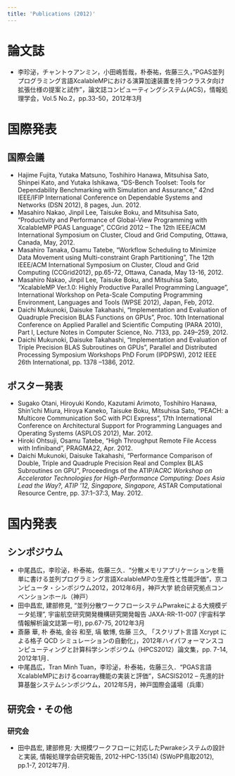 ```yaml
---
title: 'Publications (2012)'
---
```


# 論文誌

- 李珍泌，チャントゥアンミン，小田嶋哲哉，朴泰祐，佐藤三久，”PGAS並列プログラミング言語XcalableMPにおける演算加速装置を持つクラスタ向け拡張仕様の提案と試作”，論文誌コンピューティングシステム(ACS)，情報処理学会，Vol.5 No.2，pp.33-50，2012年3月

# 国際発表
## 国際会議

- Hajime Fujita, Yutaka Matsuno, Toshihiro Hanawa, Mitsuhisa Sato, Shinpei Kato, and Yutaka Ishikawa, “DS-Bench Toolset: Tools for Dependability Benchmarking with Simulation and Assurance,” 42nd IEEE/IFIP International Conference on Dependable Systems and Networks (DSN 2012), 8 pages, Jun. 2012.
- Masahiro Nakao, Jinpil Lee, Taisuke Boku, and Mitsuhisa Sato, “Productivity and Performance of Global-View Programming with XcalableMP PGAS Language”, CCGrid 2012 – The 12th IEEE/ACM International Symposium on Cluster, Cloud and Grid Computing, Ottawa, Canada, May, 2012.
- Masahiro Tanaka, Osamu Tatebe, “Workflow Scheduling to Minimize Data Movement using Multi-constraint Graph Partitioning”, The 12th IEEE/ACM International Symposium on Cluster, Cloud and Grid Computing (CCGrid2012), pp.65-72, Ottawa, Canada, May 13-16, 2012.
- Masahiro Nakao, Jinpil Lee, Taisuke Boku, and Mitsuhisa Sato, “XcalableMP Ver.1.0: Highly Productive Parallel Programming Language”, International Workshop on Peta-Scale Computing Programming Environment, Languages and Tools (WPSE 2012), Japan, Feb, 2012.
- Daichi Mukunoki, Daisuke Takahashi, “Implementation and Evaluation of Quadruple Precision BLAS Functions on GPUs”, Proc. 10th International Conference on Applied Parallel and Scientific Computing (PARA 2010), Part I, Lecture Notes in Computer Science, No. 7133, pp. 249–259, 2012.
- Daichi Mukunoki, Daisuke Takahashi, “Implementation and Evaluation of Triple Precision BLAS Subroutines on GPUs”, Parallel and Distributed Processing Symposium Workshops PhD Forum (IPDPSW), 2012 IEEE 26th International, pp. 1378 –1386, 2012.

## ポスター発表

- Sugako Otani, Hiroyuki Kondo, Kazutami Arimoto, Toshihiro Hanawa, Shin’ichi Miura, Hiroya Kaneko, Taisuke Boku, Mitsuhisa Sato, “PEACH: a Multicore Communication SoC with PCI Express”, 17th International Conference on Architectural Support for Programming Languages and Operating Systems (ASPLOS 2012), Mar. 2012.
- Hiroki Ohtsuji, Osamu Tatebe, “High Throughput Remote File Access with Infiniband”, PRAGMA22, Apr. 2012.
- Daichi Mukunoki, Daisuke Takahashi, “Performance Comparison of Double, Triple and Quadruple Precision Real and Complex BLAS Subroutines on GPU”, Proceedings of the ATIP/A*CRC Workshop on Accelerator Technologies for High-Performance Computing: Does Asia Lead the Way?, ATIP ’12, Singapore, Singapore, A*STAR Computational Resource Centre, pp. 37:1–37:3, May. 2012.

# 国内発表
## シンポジウム

- 中尾昌広，李珍泌，朴泰祐，佐藤三久．“分散メモリアプリケーションを簡単に書ける並列プログラミング言語XcalableMPの生産性と性能評価“，京コンピュータ・シンポジウム2012，2012年6月，神戸大学 統合研究拠点コンベンションホール（神戸）
- 田中昌宏, 建部修見, “並列分散ワークフローシステムPwrakeによる大規模データ処理”, 宇宙航空研究開発機構研究開発報告 JAXA-RR-11-007 (宇宙科学情報解析論文誌第一号), pp.67-75, 2012年3月
- 斎藤 華, 朴 泰祐, 金谷 和至, 塙 敏博, 佐藤 三久, 「スクリプト言語 Xcrypt による格子 QCD シミュレーションの自動化」，2012年ハイパフォーマンスコンピューティングと計算科学シンポジウム（HPCS2012）論文集，pp. 7-14, 2012年1月．
- 中尾昌広，Tran Minh Tuan，李珍泌，朴泰祐，佐藤三久．“PGAS言語XcalableMPにおけるcoarray機能の実装と評価“，SACSIS2012 – 先進的計算基盤システムシンポジウム，2012年5月，神戸国際会議場（兵庫）

## 研究会・その他
### 研究会

- 田中昌宏, 建部修見: 大規模ワークフローに対応したPwrakeシステムの設計と実装, 情報処理学会研究報告, 2012-HPC-135(14) (SWoPP鳥取2012), pp.1-7, 2012年7月.

